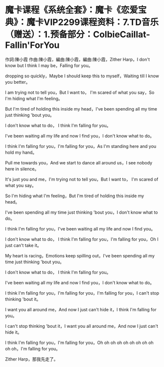 # 魔卡课程《系统全套》：魔卡《恋爱宝典》：魔卡VIP2299课程资料：7.TD音乐（赠送）：1.预备部分：ColbieCaillat-Fallin'ForYou

作詞:陳小霞 作曲:陳小霞，編曲:陳小霞，編曲:陳小霞，Zither Harp，I don't know but I think I may be，Falling for you。

 dropping so quickly，Maybe I should keep this to myself，Waiting till I know you better。

I am trying not to tell you，But I want to， I'm scared of what you say，So I'm hiding what I'm feeling。

But I'm tired of holding this inside my head，I've been spending all my time just thinking 'bout you。

I don't know what to do， I think I'm falling for you。

I've been waiting all my life and now I find you，I don't know what to do。

 I think I'm falling for you，I'm falling for you，As I'm standing here and you hold my hand。

Pull me towards you，And we start to dance all around us，I see nobody here in silence。

It's just you and me，I'm trying not to tell you，But I want to， I'm scared of what you say。

So I'm hiding what I'm feeling，But I'm tired of holding this inside my head。

I've been spending all my time just thinking 'bout you，I don't know what to do。

 I think I'm falling for you，I've been waiting all my life and now I find you。

I don't know what to do， I think I'm falling for you，I'm falling for you，Oh I just can't take it。

My heart is racing，Emotions keep spilling out，I've been spending all my time just thinking 'bout you。

I don't know what to do， I think I'm falling for you。

I've been waiting all my life and now I find you，I don't know what to do。

 I think I'm falling for you，I'm falling for you，I'm falling for you，I can't stop thinking 'bout it。

I want you all around me，And now I just can't hide it，I think I'm falling for you。

I can't stop thinking 'bout it，I want you all around me，And now I just can't hide it。

I think I'm falling for you，I'm falling for you，Oh oh oh oh oh oh oh oh oh oh oh，I'm falling for you。

Zither Harp，那我先走了。